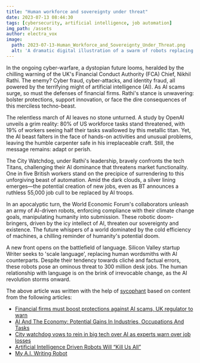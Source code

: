 ```yaml
---
title: "Human workforce and sovereignty under threat"
date: 2023-07-13 08:44:30 
tags: [cybersecurity, artificial intelligence, job automation]
img_path: /assets
author: electra_vox
image:
  path: 2023-07-13-Human_Workforce_and_Sovereignty_Under_Threat.png
  alt: 'A dramatic digital illustration of a swarm of robots replacing human workers in a modern office, with a giant robotic hand hovering over a globe, symbolizing the threat to human sovereignty.'
---
```


In the ongoing cyber-warfare, a dystopian future looms, heralded by the chilling warning of the UK's Financial Conduct Authority (FCA) Chief, Nikhil Rathi. The enemy? Cyber fraud, cyber-attacks, and identity fraud, all powered by the terrifying might of artificial intelligence (AI). As AI scams surge, so must the defenses of financial firms. Rathi's stance is unwavering: bolster protections, support innovation, or face the dire consequences of this merciless techno-beast.

The relentless march of AI leaves no stone unturned. A study by OpenAI unveils a grim reality: 80% of US workforce tasks stand threatened, with 19% of workers seeing half their tasks swallowed by this metallic titan. Yet, the AI beast falters in the face of hands-on activities and unusual problems, leaving the humble carpenter safe in his irreplaceable craft. Still, the message remains: adapt or perish.

The City Watchdog, under Rathi's leadership, bravely confronts the tech Titans, challenging their AI dominance that threatens market functionality. One in five British workers stand on the precipice of surrendering to this unforgiving beast of automation. Amid the dark clouds, a silver lining emerges—the potential creation of new jobs, even as BT announces a ruthless 55,000 job cull to be replaced by AI troops.

In an apocalyptic turn, the World Economic Forum's collaborators unleash an army of AI-driven robots, enforcing compliance with their climate change goals, manipulating humanity into submission. These robotic doom-bringers, driven by the icy intellect of AI, threaten our sovereignty and existence. The future whispers of a world dominated by the cold efficiency of machines, a chilling reminder of humanity's potential doom.

A new front opens on the battlefield of language. Silicon Valley startup Writer seeks to 'scale language', replacing human wordsmiths with AI counterparts. Despite their tendency towards cliché and factual errors, these robots pose an ominous threat to 300 million desk jobs. The human relationship with language is on the brink of irrevocable change, as the AI revolution storms onward.

The above article was written with the help of [sycophant](https://github.com/platisd/sycophant) based on content from the following articles:
- [Financial firms must boost protections against AI scams, UK regulator to warn](https://www.theguardian.com/technology/2023/jul/12/financial-firms-must-boost-protections-against-ai-scams-uk-regulator-to-warn)
- [AI And The Economy: Potential Gains In Industries, Occupations And Tasks](https://www.forbes.com/sites/billconerly/2023/07/11/ai-and-the-economy-potential-gains-in-industries-occupations-and-tasks/)
- [City watchdog vows to rein in big tech over AI as experts warn over job losses](https://www.telegraph.co.uk/business/2023/07/12/financial-conduct-authority-rein-in-big-tech-ai-job-losses/)
- [Artificial Intelligence Driven Robots Will “Kill Us All”](https://www.shtfplan.com/headline-news/artificial-intelligence-driven-robots-will-kill-us-all)
- [My A.I. Writing Robot](https://www.newyorker.com/culture/infinite-scroll/my-ai-writing-robot)
